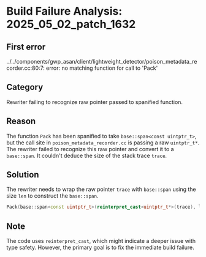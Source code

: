 # Build Failure Analysis: 2025_05_02_patch_1632

## First error

../../components/gwp_asan/client/lightweight_detector/poison_metadata_recorder.cc:80:7: error: no matching function for call to 'Pack'

## Category
Rewriter failing to recognize raw pointer passed to spanified function.

## Reason
The function `Pack` has been spanified to take `base::span<const uintptr_t>`, but the call site in `poison_metadata_recorder.cc` is passing a raw `uintptr_t*`. The rewriter failed to recognize this raw pointer and convert it to a `base::span`. It couldn't deduce the size of the stack trace `trace`.

## Solution
The rewriter needs to wrap the raw pointer `trace` with `base::span` using the size `len` to construct the `base::span`.

```c++
Pack(base::span<const uintptr_t>(reinterpret_cast<uintptr_t*>(trace), len), len,
```

## Note
The code uses `reinterpret_cast`, which might indicate a deeper issue with type safety. However, the primary goal is to fix the immediate build failure.